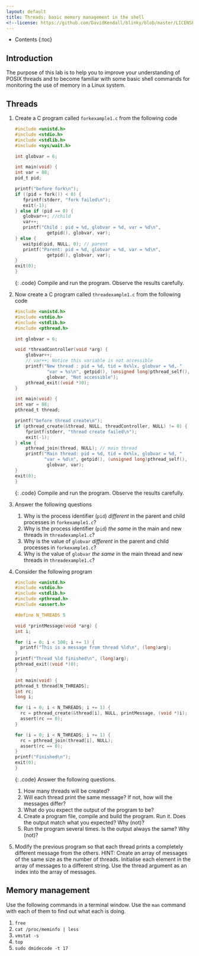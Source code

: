 ```yaml
---
layout: default
title: Threads; basic memory management in the shell
<!--license: https://github.com/DavidKendall/blinky/blob/master/LICENSE-->
---
```

* Contents
{:toc}

## Introduction

The purpose of this lab is to help you to improve your understanding of POSIX
threads and to become familiar with some basic shell commands for 
monitoring the use of memory in a Linux system.

## Threads

1. Create a C program called `forkexample1.c` from the following code

     ```c
     #include <unistd.h>
     #include <stdio.h>
     #include <stdlib.h>
     #include <sys/wait.h>

     int globvar = 6;

     int main(void) {
     int var = 88;
     pid_t pid;

     printf("before fork\n");
     if ((pid = fork()) < 0) {
        fprintf(stderr, "fork failed\n");
        exit(-1);
     } else if (pid == 0) {
        globvar++; //child
        var++;
        printf("Child : pid = %d, globvar = %d, var = %d\n",
                 getpid(), globvar, var);
     } else {
        waitpid(pid, NULL, 0); // parent
        printf("Parent: pid = %d, globvar = %d, var = %d\n",
                 getpid(), globvar, var);
     }
     exit(0);
     }
     ```
     {: .code}
Compile and run the program. Observe the results carefully.

1. Now create a C program called `threadexample1.c` from the following code

     ```c
     #include <unistd.h>
     #include <stdio.h>
     #include <stdlib.h>
     #include <pthread.h>

     int globvar = 6;

     void *threadController(void *arg) {
         globvar++; 
         // var++; Notice this variable is not accessible
         printf("New thread : pid = %d, tid = 0x%lx, globvar = %d, "
                 "var = %s\n", getpid(), (unsigned long)pthread_self(),
                 globvar, "Not accessible");
         pthread_exit((void *)0);
     }

     int main(void) {
     int var = 88;
     pthread_t thread;

     printf("before thread create\n");
     if (pthread_create(&thread, NULL, threadController, NULL) != 0) {
         fprintf(stderr, "thread create failed\n");
         exit(-1);
     } else {
         pthread_join(thread, NULL); // main thread
         printf("Main thread: pid = %d, tid = 0x%lx, globvar = %d, " 
                "var = %d\n", getpid(), (unsigned long)pthread_self(),
                 globvar, var);
     }
     exit(0);
     }
     ```
     {: .code}
Compile and run the program. Observe the results carefully.

1. Answer the following questions

    1. Why is the process identifier (`pid`) *different* in the parent and child processes in `forkexample1.c`?
    1. Why is the process identifier (`pid`) *the same* in the main and new threads in `threadexample1.c`?
    1. Why is the value of `globvar` *different* in the parent and child processes in `forkexample1.c`?
    1. Why is the value of `globvar` *the same* in the main thread and new threads in `threadexample1.c`?

1. Consider the following program

     ```c
     #include <unistd.h>
     #include <stdio.h>
     #include <stdlib.h>
     #include <pthread.h>
     #include <assert.h>

     #define N_THREADS 5

     void *printMessage(void *arg) {
     int i;

     for (i = 0; i < 100; i += 1) {
       printf("This is a message from thread %ld\n", (long)arg);
     }
     printf("Thread %ld finished\n", (long)arg);
     pthread_exit((void *)0);
     }

     int main(void) {
     pthread_t thread[N_THREADS];
     int rc;
     long i;

     for (i = 0; i < N_THREADS; i += 1) {
       rc = pthread_create(&thread[i], NULL, printMessage, (void *)i);
       assert(rc == 0);
     }

     for (i = 0; i < N_THREADS; i += 1) {
       rc = pthread_join(thread[i], NULL);
       assert(rc == 0);
     }
     printf("Finished\n");
     exit(0);
     }
     ```
     {: .code}
Answer the following questions.

    1. How many threads will be created?
    1. Will each thread print the same message? If not, how will the messages differ?
    1. What do you expect the output of the program to be? 
    1. Create a program file, compile and build the program. Run it. Does the output match what you expected? Why (not)?
    1. Run the program several times. Is the output always the same? Why (not)?

1. Modify the previous program so that each thread prints a completely different message from the others.
   HINT: Create an array of messages of the same size as the number of threads. Initialise each element in
   the array of messages to a different string. Use the thread argument as an index into the array of messages.

## Memory management

Use the following commands in a terminal window. Use the `man` command with
each of them to find out what each is doing.

1. `free`
2. `cat /proc/meminfo | less`
3. `vmstat -s`
4. `top`
5. `sudo dmidecode -t 17`

